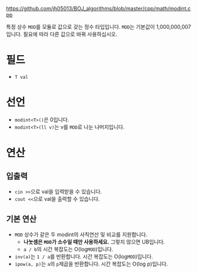 https://github.com/jh05013/BOJ_algorithms/blob/master/cpp/math/modint.cpp

특정 상수 `MOD`를 모듈로 값으로 갖는 정수 타입입니다. `MOD`는 기본값이 1,000,000,007입니다. 필요에 따라 다른 값으로 바꿔 사용하십시오.

# 필드
- `T val`

# 선언
- `modint<T>()`은 0입니다.
- `modint<T>(ll v)`는 v를 `MOD`로 나눈 나머지입니다.

# 연산
## 입출력
- `cin >>`으로 val을 입력받을 수 있습니다.
- `cout <<`으로 val을 출력할 수 있습니다.

## 기본 연산
- `MOD` 상수가 같은 두 modint의 사칙연산 및 비교를 지원합니다.
  - **나눗셈은 `MOD`가 소수일 때만 사용하세요.** 그렇지 않으면 UB입니다.
  - `a / b`의 시간 복잡도는 O(log`MOD`)입니다.
- `inv(a)`는 `1 / a`를 반환합니다. 시간 복잡도는 O(log`MOD`)입니다.
- `ipow(a, p)`는 `a`의 `p`제곱을 반환합니다. 시간 복잡도는 O(log p)입니다.